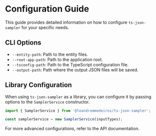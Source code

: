 # Configuration Guide

This guide provides detailed information on how to configure `ts-json-sampler` for your specific needs.

## CLI Options

- `--entity-path`: Path to the entity files.
- `--root-app-path`: Path to the application root.
- `--tsconfig-path`: Path to the TypeScript configuration file.
- `--output-path`: Path where the output JSON files will be saved.

## Library Configuration

When using `ts-json-sampler` as a library, you can configure it by passing options to the `SamplerService` constructor.

```typescript
import { SamplerService } from '@leandrommedeiros/ts-json-sampler';

const samplerService = new SamplerService(inputTypes);
```

For more advanced configurations, refer to the API documentation.

